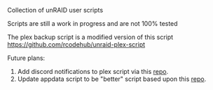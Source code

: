 Collection of unRAID user scripts

Scripts are still a work in progress and are not 100% tested

The plex backup script is a modified version of this script
https://github.com/rcodehub/unraid-plex-script


Future plans: <br>

1. Add discord notifications to plex script via this [repo]([repo](https://github.com/ChaoticWeg/discord.sh)).
2. Update appdata script to be "better" script based upon this [repo](https://github.com/SpartacusIam/unraid-scripts).